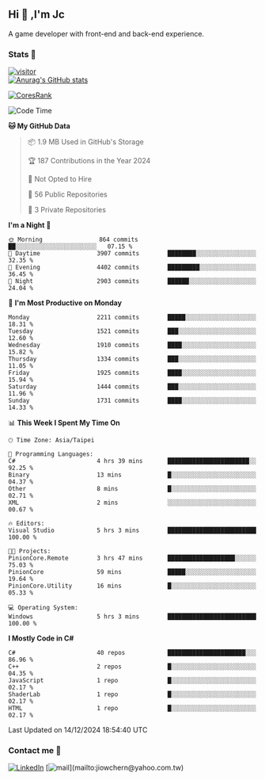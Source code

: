 ## Hi 👋 ,I'm Jc  

A game developer with front-end and back-end experience.  

### Stats  📝
[![visitor](https://visitor-badge.glitch.me/badge?page_id=jiowchern.jiowchern&style=flat-square&color=0088cc)](https://visitor-badge.glitch.me/badge?page_id=jiowchern.jiowchern&style=flat-square&color=0088cc)  
[![Anurag's GitHub stats](https://github-readme-stats.vercel.app/api?username=jiowchern&count_private=true&&show_icons=true)](https://github.com/anuraghazra/github-readme-stats)  
<!-- [![trophy](https://github-profile-trophy.vercel.app/?username=jiowchern)](https://github.com/ryo-ma/github-profile-trophy)   -->
[![CoresRank](https://cr-ss-service.azurewebsites.net/api/ScreenShot?widget=summary&username=jiowchern)](https://cr-ss-service.azurewebsites.net/api/ScreenShot?widget=summary&username=jiowchern)


<!--START_SECTION:waka-->
![Code Time](http://img.shields.io/badge/Code%20Time-1%2C343%20hrs%2035%20mins-blue)

**🐱 My GitHub Data** 

> 📦 1.9 MB Used in GitHub's Storage 
 > 
> 🏆 187 Contributions in the Year 2024
 > 
> 🚫 Not Opted to Hire
 > 
> 📜 56 Public Repositories 
 > 
> 🔑 3 Private Repositories 
 > 
**I'm a Night 🦉** 

```text
🌞 Morning                864 commits         ██░░░░░░░░░░░░░░░░░░░░░░░   07.15 % 
🌆 Daytime                3907 commits        ████████░░░░░░░░░░░░░░░░░   32.35 % 
🌃 Evening                4402 commits        █████████░░░░░░░░░░░░░░░░   36.45 % 
🌙 Night                  2903 commits        ██████░░░░░░░░░░░░░░░░░░░   24.04 % 
```
📅 **I'm Most Productive on Monday** 

```text
Monday                   2211 commits        █████░░░░░░░░░░░░░░░░░░░░   18.31 % 
Tuesday                  1521 commits        ███░░░░░░░░░░░░░░░░░░░░░░   12.60 % 
Wednesday                1910 commits        ████░░░░░░░░░░░░░░░░░░░░░   15.82 % 
Thursday                 1334 commits        ███░░░░░░░░░░░░░░░░░░░░░░   11.05 % 
Friday                   1925 commits        ████░░░░░░░░░░░░░░░░░░░░░   15.94 % 
Saturday                 1444 commits        ███░░░░░░░░░░░░░░░░░░░░░░   11.96 % 
Sunday                   1731 commits        ████░░░░░░░░░░░░░░░░░░░░░   14.33 % 
```


📊 **This Week I Spent My Time On** 

```text
🕑︎ Time Zone: Asia/Taipei

💬 Programming Languages: 
C#                       4 hrs 39 mins       ███████████████████████░░   92.25 % 
Binary                   13 mins             █░░░░░░░░░░░░░░░░░░░░░░░░   04.37 % 
Other                    8 mins              █░░░░░░░░░░░░░░░░░░░░░░░░   02.71 % 
XML                      2 mins              ░░░░░░░░░░░░░░░░░░░░░░░░░   00.67 % 

🔥 Editors: 
Visual Studio            5 hrs 3 mins        █████████████████████████   100.00 % 

🐱‍💻 Projects: 
PinionCore.Remote        3 hrs 47 mins       ███████████████████░░░░░░   75.03 % 
PinionCore               59 mins             █████░░░░░░░░░░░░░░░░░░░░   19.64 % 
PinionCore.Utility       16 mins             █░░░░░░░░░░░░░░░░░░░░░░░░   05.33 % 

💻 Operating System: 
Windows                  5 hrs 3 mins        █████████████████████████   100.00 % 
```

**I Mostly Code in C#** 

```text
C#                       40 repos            ██████████████████████░░░   86.96 % 
C++                      2 repos             █░░░░░░░░░░░░░░░░░░░░░░░░   04.35 % 
JavaScript               1 repo              █░░░░░░░░░░░░░░░░░░░░░░░░   02.17 % 
ShaderLab                1 repo              █░░░░░░░░░░░░░░░░░░░░░░░░   02.17 % 
HTML                     1 repo              █░░░░░░░░░░░░░░░░░░░░░░░░   02.17 % 
```




 Last Updated on 14/12/2024 18:54:40 UTC
<!--END_SECTION:waka-->



### Contact me 💬
[![LinkedIn](https://img.shields.io/badge/-JiowchernChen-0077B5?style==flat-square&logo=LinkedIn&logoColor=white)](https://www.linkedin.com/in/jiowchern-chen-4aaa90b7/) [![mail](https://img.shields.io/badge/-jiowchern%40yahoo.com.tw-blueviolet?style=flat-square&logo=yahoo!)](mailto:jiowchern@yahoo.com.tw)    

<!-- [![Linkedin Badge](https://img.shields.io/badge/-LinkedIn-blue?style=flat-square&logo=Linkedin&logoColor=white&link=https://www.linkedin.com/in/jiowchern-chen-4aaa90b7/)](https://www.linkedin.com/in/jiowchern-chen-4aaa90b7/) -->


<!--
**jiowchern/jiowchern** is a ✨ _special_ ✨ repository because its `README.md` (this file) appears on your GitHub profile.

Here are some ideas to get you started:

- 🔭 I’m currently working on ...
- 🌱 I’m currently learning ...
- 👯 I’m looking to collaborate on ...
- 🤔 I’m looking for help with ...
- 💬 Ask me about ...
- 📫 How to reach me: ...
- 😄 Pronouns: ...
- ⚡ Fun fact: ...
-->
